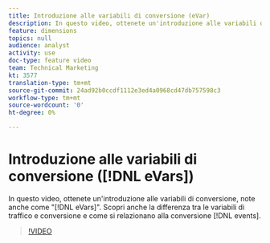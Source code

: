 ```yaml
---
title: Introduzione alle variabili di conversione (eVar)
description: In questo video, ottenete un'introduzione alle variabili di conversione, note anche come "eVar". Scopri anche la differenza tra le variabili di traffico e conversione e come si relazionano agli eventi di conversione.
feature: dimensions
topics: null
audience: analyst
activity: use
doc-type: feature video
team: Technical Marketing
kt: 3577
translation-type: tm+mt
source-git-commit: 24ad92b0ccdf1112e3ed4a0968cd47db757598c3
workflow-type: tm+mt
source-wordcount: '0'
ht-degree: 0%

---
```



# Introduzione alle variabili di conversione ([!DNL eVars])

In questo video, ottenete un&#39;introduzione alle variabili di conversione, note anche come &quot;[!DNL eVars]&quot;. Scopri anche la differenza tra le variabili di traffico e conversione e come si relazionano alla conversione [!DNL events].

>[!VIDEO](https://video.tv.adobe.com/v/28759/?quality=12)

